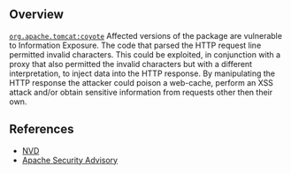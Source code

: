 ## Overview
[`org.apache.tomcat:coyote`](http://search.maven.org/#search%7Cga%7C1%7Ca%3A%22coyote%22)
Affected versions of the package are vulnerable to Information Exposure. The code that parsed the HTTP request line permitted invalid characters. This could be exploited, in conjunction with a proxy that also permitted the invalid characters but with a different interpretation, to inject data into the HTTP response. By manipulating the HTTP response the attacker could poison a web-cache, perform an XSS attack and/or obtain sensitive information from requests other then their own.

## References
- [NVD](https://web.nvd.nist.gov/view/vuln/detail?vulnId=CVE-2016-6816)
- [Apache Security Advisory](https://tomcat.apache.org/security-6.html#Fixed_in_Apache_Tomcat_6.0.48)
